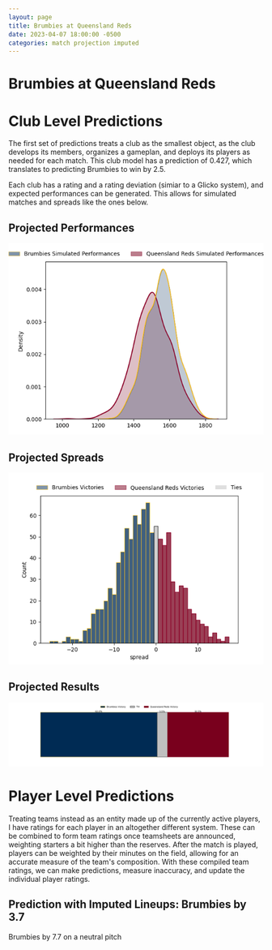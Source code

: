 ```yaml
---  
layout: page  
title: Brumbies at Queensland Reds  
date: 2023-04-07 18:00:00 -0500  
categories: match projection imputed  
---
```

# Brumbies at Queensland Reds

# Club Level Predictions


The first set of predictions treats a club as the smallest object, as the club develops its members, organizes a gameplan, and deploys its players as needed for each match. This club model has a prediction of 0.427, which translates to predicting Brumbies to win by 2.5.

Each club has a rating and a rating deviation (simiar to a Glicko system), and expected performances can be generated. This allows for simulated matches and spreads like the ones below.
## Projected Performances


![Projected Performances](plots/performances_2023-04-07-QueenslandReds-Brumbies.png)
## Projected Spreads


![Projected Spreads](plots/spreads_2023-04-07-QueenslandReds-Brumbies.png)
## Projected Results


![Projected Results](plots/resultbar_2023-04-07-QueenslandReds-Brumbies.png)
# Player Level Predictions


Treating teams instead as an entity made up of the currently active players, I have ratings for each player in an altogether different system. These can be combined to form team ratings once teamsheets are announced, weighting starters a bit higher than the reserves. After the match is played, players can be weighted by their minutes on the field, allowing for an accurate measure of the team's composition. With these compiled team ratings, we can make predictions, measure inaccuracy, and update the individual player ratings.
## Prediction with Imputed Lineups: Brumbies by 3.7


Brumbies by 7.7 on a neutral pitch

